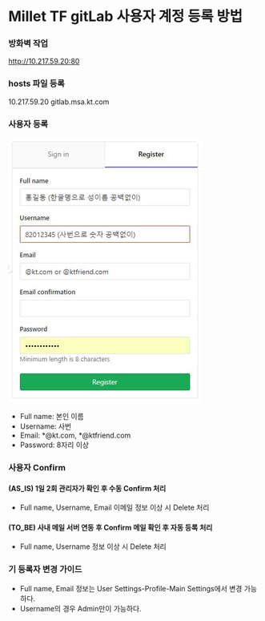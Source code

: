 # Millet TF gitLab 사용자 계정 등록 방법



### 방화벽 작업

http://10.217.59.20:80



### hosts 파일 등록

10.217.59.20      gitlab.msa.kt.com



### 사용자 등록

![20190322175031](assets/20190322175031-1553245726269.jpg)

- Full name: 본인 이름
- Username: 사번
- Email: *@kt.com, *@ktfriend.com
- Password: 8자리 이상



### 사용자 Confirm

#### (AS_IS) 1일 2회 관리자가 확인 후 수동 Confirm 처리

- Full name, Username, Email 이메일 정보 이상 시 Delete 처리

#### (TO_BE) 사내 메일 서버 연동 후 Confirm 메일 확인 후 자동 등록 처리

- Full name, Username 정보 이상 시 Delete 처리



### 기 등록자 변경 가이드

- Full name, Email 정보는 User Settings-Profile-Main Settings에서 변경 가능하다.
- Username의 경우 Admin만이 가능하다.